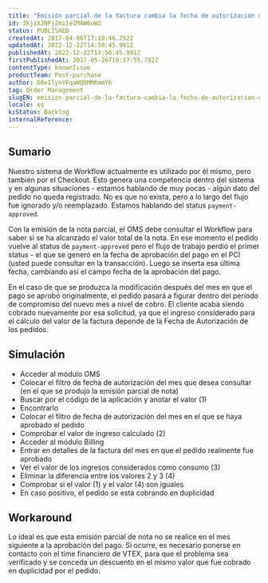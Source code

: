 ```yaml
---
title: "Emisión parcial de la factura cambia la fecha de autorización del pago"
id: 3kjzXJNFj2miIeIMAW6uW2
status: PUBLISHED
createdAt: 2017-04-06T17:10:46.252Z
updatedAt: 2022-12-22T14:50:45.991Z
publishedAt: 2022-12-22T14:50:45.991Z
firstPublishedAt: 2017-05-26T19:37:55.792Z
contentType: knownIssue
productTeam: Post-purchase
author: D0eIlynYFqaWQOMM6mmY6
tag: Order Management
slugEN: emision-parcial-de-la-factura-cambia-la-fecha-de-autorizacion-del-pago
locale: es
kiStatus: Backlog
internalReference: 
---
```


## Sumario

Nuestro sistema de Workflow actualmente es utilizado por él mismo, pero también por el Checkout. Esto genera una competencia dentro del sistema y en algunas situaciones - estamos hablando de muy pocas - algún dato del pedido no queda registrado. No es que no exista, pero a lo largo del flujo fue ignorado y/o reemplazado. Estamos hablando del status `payment-approved`.

Con la emisión de la nota parcial, el OMS debe consultar el Workflow para saber si se ha alcanzado el valor total de la nota. En ese momento el pedido vuelve al status de `payment-approved` pero el flujo de trabajo perdió el primer status - el que se generó en la fecha de aprobación del pago en el PCI (usted puede consultar en la transacción). Luego se inserta esa última fecha, cambiando así el campo fecha de la aprobación del pago.

En el caso de que se produzca la modificación después del mes en que el pago se aprobó originalmente, el pedido pasará a figurar dentro del período de compromiso del nuevo mes a nivel de cobro. El cliente acaba siendo cobrado nuevamente por esa solicitud, ya que el ingreso considerado para el cálculo del valor de la factura depende de la Fecha de Autorización de los pedidos.

## Simulación

- Acceder al módulo OMS
- Colocar el filtro de fecha de autorización del mes que desea consultar (en el que se produjo la emisión parcial de nota)
- Buscar por el código de la aplicación y anotar el valor (1)
- Encontrarlo
- Colocar el filtro de fecha de autorización del mes en el que se haya aprobado el pedido
- Comprobar el valor de ingreso calculado (2)
- Acceder al módulo Billing
- Entrar en detalles de la factura del mes en que el pedido realmente fue aprobado
- Ver el valor de los ingresos considerados como consumo (3)
- Eliminar la diferencia entre los valores 2 y 3 (4)
- Comprobar si el valor (1) y el valor (4) son iguales
- En caso positivo, el pedido se está cobrando en duplicidad

## Workaround

Lo ideal es que esta emisión parcial de nota no se realice en el mes siguiente a la aprobación del pago. Si ocurre, es necesario ponerse en contacto con el time financiero de VTEX, para que el problema sea verificado y se conceda un descuento en el mismo valor que fue cobrado en duplicidad por el pedido.

